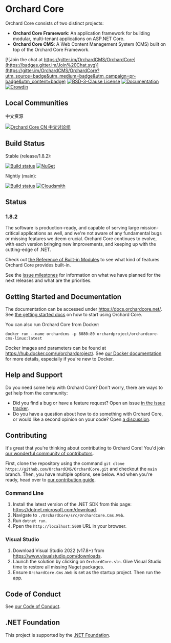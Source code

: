 # Orchard Core 

Orchard Core consists of two distinct projects:

- __Orchard Core Framework__: An application framework for building modular, multi-tenant applications on ASP.NET Core.
- __Orchard Core CMS__: A Web Content Management System (CMS) built on top of the Orchard Core Framework.

[![Join the chat at https://gitter.im/OrchardCMS/OrchardCore](https://badges.gitter.im/Join%20Chat.svg)](https://gitter.im/OrchardCMS/OrchardCore?utm_source=badge&utm_medium=badge&utm_campaign=pr-badge&utm_content=badge)
[![BSD-3-Clause License](https://img.shields.io/badge/license-BSD--3--Clause-blue.svg)](LICENSE)
[![Documentation](https://readthedocs.org/projects/orchardcore/badge/)](https://docs.orchardcore.net/)
[![Crowdin](https://badges.crowdin.net/orchard-core/localized.svg)](https://crowdin.com/project/orchard-core)

## Local Communities

中文资源

[![Orchard Core CN 中文讨论组](https://docs.orchardcore.net/en/latest/docs/assets/images/orchard-core-cn-community-logo.png)](https://shang.qq.com/wpa/qunwpa?idkey=48721591a71ee7586316604a7a4ee99d26fd977c6120370a06585085a5936f62)

## Build Status

Stable (release/1.8.2): 

[![Build status](https://github.com/OrchardCMS/OrchardCore/actions/workflows/release_ci.yml/badge.svg)](https://github.com/OrchardCMS/OrchardCore/actions?query=workflow%3A%22Release+-+CI%22)
[![NuGet](https://img.shields.io/nuget/v/OrchardCore.Application.Cms.Targets.svg)](https://www.nuget.org/packages/OrchardCore.Application.Cms.Targets)

Nightly (main): 

[![Build status](https://github.com/OrchardCMS/OrchardCore/actions/workflows/preview_ci.yml/badge.svg)](https://github.com/OrchardCMS/OrchardCore/actions?query=workflow%3A%22Preview+-+CI%22)
[![Cloudsmith](https://api-prd.cloudsmith.io/badges/version/orchardcore/preview/nuget/OrchardCore.Application.Cms.Targets/latest/x/?render=true&badge_token=gAAAAABey9hKFD_C-ZIpLvayS3HDsIjIorQluDs53KjIdlxoDz6Ntt1TzvMNJp7a_UWvQbsfN5nS7_0IbxCyqHZsjhmZP6cBkKforo-NqwrH5-E6QCrJ3D8%3D)](https://cloudsmith.io/~orchardcore/repos/preview/packages/detail/nuget/OrchardCore.Application.Cms.Targets/latest/)

## Status

### 1.8.2

The software is production-ready, and capable of serving large mission-critical applications as well, and we're not aware of any fundamental bugs or missing features we deem crucial. Orchard Core continues to evolve, with each version bringing new improvements, and keeping up with the cutting-edge of .NET.

Check out [the Reference of Built-in Modules](https://docs.orchardcore.net/en/latest/docs/reference/) to see what kind of features Orchard Core provides built-in.

See the [issue milestones](https://github.com/OrchardCMS/OrchardCore/milestones) for information on what we have planned for the next releases and what are the priorities.

## Getting Started and Documentation

The documentation can be accessed under <https://docs.orchardcore.net/>. See [the getting started docs](https://docs.orchardcore.net/en/latest/docs/getting-started/) on how to start using Orchard Core.

You can also run Orchard Core from Docker:

```
docker run --name orchardcms -p 8080:80 orchardproject/orchardcore-cms-linux:latest
```

Docker images and parameters can be found at <https://hub.docker.com/u/orchardproject/>. See [our Docker documentation](https://docs.orchardcore.net/en/latest/docs/topics/docker/) for more details, especially if you're new to Docker.

## Help and Support

Do you need some help with Orchard Core? Don't worry, there are ways to get help from the community:

- Did you find a bug or have a feature request? Open an issue [in the issue tracker](https://github.com/OrchardCMS/OrchardCore/issues).
- Do you have a question about how to do something with Orchard Core, or would like a second opinion on your code? Open [a discussion](https://github.com/OrchardCMS/OrchardCore/discussions).

## Contributing

It's great that you're thinking about contributing to Orchard Core! You'd join [our wonderful community of contributors](https://docs.orchardcore.net/en/latest/docs/community/).

First, clone the repository using the command `git clone https://github.com/OrchardCMS/OrchardCore.git` and checkout the `main` branch. Then, you have multiple options, see below. And when you're ready, head over to [our contribution guide](CONTRIBUTING.md).

### Command Line

1. Install the latest version of the .NET SDK from this page: <https://dotnet.microsoft.com/download>.
2. Navigate to `./OrchardCore/src/OrchardCore.Cms.Web`.
3. Run `dotnet run`.
4. Ppen the `http://localhost:5000` URL in your browser.

### Visual Studio

1. Download Visual Studio 2022 (v17.8+) from <https://www.visualstudio.com/downloads>.
2. Launch the solution by clicking on `OrchardCore.sln`. Give Visual Studio time to restore all missing Nuget packages.
3. Ensure `OrchardCore.Cms.Web` is set as the startup project. Then run the app.

## Code of Conduct

See [our Code of Conduct](./CODE-OF-CONDUCT.md).

## .NET Foundation

This project is supported by the [.NET Foundation](http://www.dotnetfoundation.org).
